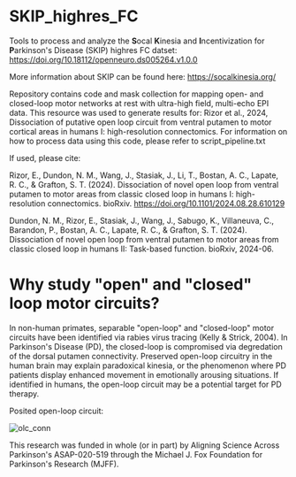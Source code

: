 # SKIP_highres_FC

Tools to process and analyze the **S**ocal **K**inesia and **I**ncentivization for **P**arkinson's Disease (SKIP) highres FC datset: https://doi.org/10.18112/openneuro.ds005264.v1.0.0

More information about SKIP can be found here: https://socalkinesia.org/

Repository contains code and mask collection for mapping open- and closed-loop motor networks at rest with ultra-high field, multi-echo EPI data. This resource was used to generate results for: Rizor et al., 2024, Dissociation of putative open loop circuit from ventral putamen to motor cortical areas in humans I: high-resolution connectomics. For information on how to process data using this code, please refer to script_pipeline.txt

If used, please cite: 

Rizor, E., Dundon, N. M., Wang, J., Stasiak, J., Li, T., Bostan, A. C., Lapate, R. C., & Grafton, S. T. (2024). Dissociation of novel open loop from ventral putamen to motor areas from classic closed loop in humans I: high-resolution connectomics. bioRxiv. https://doi.org/10.1101/2024.08.28.610129 

Dundon, N. M., Rizor, E., Stasiak, J., Wang, J., Sabugo, K., Villaneuva, C., Barandon, P., Bostan, A. C., Lapate, R. C., & Grafton, S. T. (2024). Dissociation of novel open loop from ventral putamen to motor areas from classic closed loop in humans II: Task-based function. bioRxiv, 2024-06.

# Why study "open" and "closed" loop motor circuits? 
In non-human primates, separable "open-loop" and "closed-loop" motor circuits have been identified via rabies virus tracing (Kelly & Strick, 2004). In Parkinson's Disease (PD), the closed-loop is compromised via degredation of the dorsal putamen connectivity. Preserved open-loop circuitry in the human brain may explain paradoxical kinesia, or the phenomenon where PD patients display enhanced movement in emotionally arousing situations. If identified in humans, the open-loop circuit may be a potential target for PD therapy. 

Posited open-loop circuit:

![olc_conn](https://github.com/ejrise/asap_7T_resting/assets/56900072/c62bc2d4-d0f4-407e-87b5-edb54e347a1a)

This research was funded in whole (or in part) by Aligning Science Across Parkinson's ASAP-020-519 through the Michael J. Fox Foundation for Parkinson's Research (MJFF).
